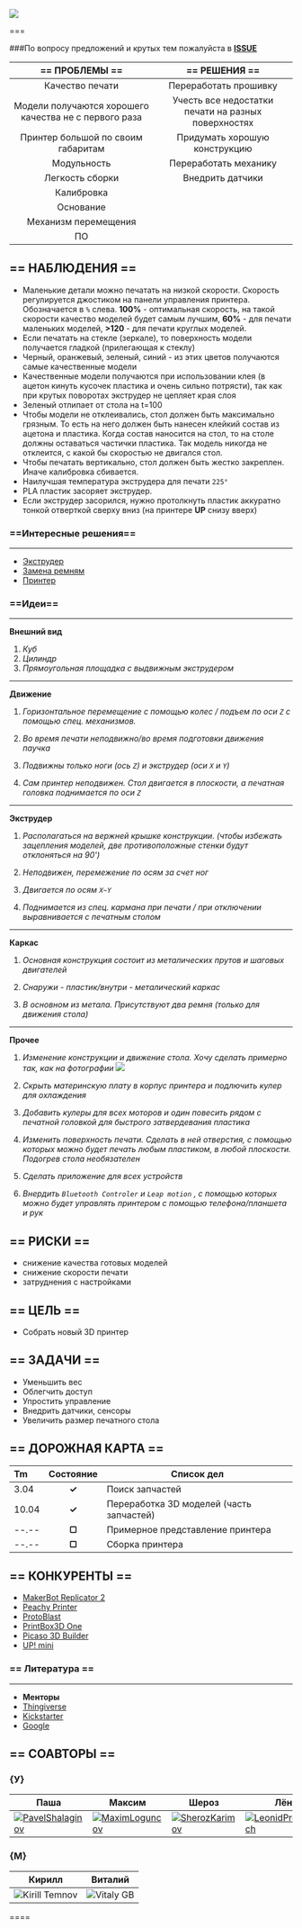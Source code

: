 ![](https://cloud.githubusercontent.com/assets/147170/2811105/08f66492-ce06-11e3-8d00-49fda38c242f.png)

===

###По вопросу предложений и крутых тем пожалуйста в [**ISSUE**](https://github.com/soda-io/SPRiNTR/issues)

| == ПРОБЛЕМЫ == | == РЕШЕНИЯ == |
|:-----:|:-------:|
|Качество печати|Переработать прошивку|
|Модели получаются хорошего качества не с первого раза|Учесть все недостатки печати на разных поверхностях| 
|Принтер большой по своим габаритам|Придумать хорошую конструкцию|
|Модульность|Переработать механику|
|Легкость сборки|Внедрить датчики|
|Калибровка|
|Основание|
|Механизм перемещения|
|ПО|



## == НАБЛЮДЕНИЯ ==
- Маленькие детали можно печатать на низкой скорости. Скорость регулируется джостиком на панели управления принтера. Обозначается в `%`  слева. **100%** - оптимальная скорость, на такой скорости качество моделей будет самым лучшим, **60%** - для печати маленьких моделей, **>120** - для печати круглых моделей.
- Если печатать на стекле (зеркале), то поверхность модели получается гладкой (прилегающая к стеклу)
- Черный, оранжевый, зеленый, синий - из этих цветов получаются самые качественные модели
- Качественные модели получаются при использовании клея (в ацетон кинуть кусочек пластика и очень сильно потрясти), так как при крутых поворотах экструдер не цепляет края слоя
- Зеленый отлипает от стола на t=100
- Чтобы модели не отклеивались, стол должен быть максимально грязным. То есть на него должен быть нанесен клейкий состав из ацетона и пластика. Когда состав наносится на стол, то на столе должны оставаться частички пластика. Так модель никогда не отклеится, с какой бы скоростью не двигался стол. 
- Чтобы печатать вертикально, стол должен быть жестко закреплен. Иначе калибровка сбивается. 
- Наилучшая температура экструдера для печати `225°`
- PLA пластик засоряет экструдер. 
- Если экструдер засорился, нужно протолкнуть пластик аккуратно тонкой отверткой сверху вниз (на принтере **UP** снизу вверх)


### ==Интересные решения==
****
- [Экструдер](https://www.kickstarter.com/projects/dglass3d/next-generation-3d-printer-extruders-the-rugged-hp?ref=discovery)
- [Замена ремням](http://3dprint.com/10249/corexz-3d-printer-collapsible/)
- [Принтер](https://www.kickstarter.com/projects/920076234/the-creatorbot-3d-printer-professional-grade-large?ref=category)

### ==Идеи==
****
**Внешний вид**

1. *Куб*
2. *Цилиндр*
3. *Прямоугольная площадка с выдвижным экструдером*

****

**Движение**

1. *Горизонтальное перемещение с помощью колес / подъем по оси `Z` с помощью спец. механизмов.*

2. *Во время печати неподвижно/во время подготовки движения паучка*

3. *Подвижны только ноги (ось `Z`) и экструдер (оси `X` и `Y`)*

4. *Сам принтер неподвижен. Стол двигается в плоскости, а печатная головка поднимается по оси `Z`* 

****
**Экструдер**

1. *Располагаться на вержней крышке конструкции. (чтобы избежать зацепления моделей, две противоположные стенки будут отклоняться на 90')*

2. *Неподвижен, перемежение по осям за счет ног*

3. *Двигается по осям `X~Y`*

4. *Поднимается из спец. кармана при печати / при отключении выравнивается с печатным столом*

****

**Каркас**


1. *Oсновная конструкция состоит из металических прутов и шаговых двигателей*

2. *Снаружи - пластик/внутри - металический каркас*

3. *В основном из метала. Присутствуют два ремня (только для движения стола)*
****

**Прочее**

1. *Изменение конструкции и движение стола. Хочу сделать примерно так, как на фотографии ![](http://thingiverse-production.s3.amazonaws.com/renders/7e/82/b8/b1/86/2012-04-22_18.09.12_display_large_preview_featured.jpg?raw=true)*

2. *Скрыть материнскую плату в корпус принтера и подлючить кулер для охлаждения*

3. *Добавить кулеры для всех моторов и один повесить рядом с печатной головкой для быстрого затвердевания пластика*

4. *Изменить поверхность печати. Сделать в ней отверстия, с помощью которых можно будет печать любым пластиком, в любой плоскости. Подогрев стола необязателен* 

5. *Сделать приложение для всех устройств*

6. *Внердить `Bluetooth Controler` и `Leap motion` , с помощью которых можно будет управлять принтером с помощью телефона/планшета и рук*



## == РИСКИ ==
 - снижение качества готовых моделей 
 - снижение скорости печати
 - затруднения с настройками

 
## == ЦЕЛЬ ==

- Собрать новый 3D принтер

## == ЗАДАЧИ ==

- Уменьшить вес 
- Облегчить доступ              
- Упростить управление
- Внедрить датчики, сенсоры                
- Увеличить размер печатного стола         

## == ДОРОЖНАЯ КАРТА ==

| Tm     | Состояние |  Список дел                               |
|:-------|:---------:|-------------------------------------------|
| 3.04   | **✓**     | Поиск запчастей                           | 
| 10.04  | **✓**     | Переработка 3D моделей (часть запчастей)  |
| --.--  | **▢**     | Примерное представление принтера          |       
| --.--  | **▢**     | Сборка принтера                           |        


## == КОНКУРЕНТЫ ==
- [MakerBot Replicator 2](http://www.makerbot.com)
- [Peachy Printer](http://www.peachyprinter.com)
- [ProtoBlast](http://sfera-3d.ru/products/3d-printer-protoblast)
- [PrintBox3D One](http://sfera-3d.ru/products/3d-printer-printbox3d-one)
- [Picaso 3D Builder](http://sfera-3d.ru/products/3d-printer-picaso-3d-builder)
- [UP! mini](http://www.pp3dp.com/index.php?page=shop.product_details&flypage=flypage.tpl&product_id=6&category_id=1&option=com_virtuemart&Itemid=37)

### == Литература ==
****
- **Менторы**
- [Thingiverse](http://www.thingiverse.com/)
- [Kickstarter](https://www.kickstarter.com/)
- [Google](https://google.com)

## == СОАВТОРЫ ==

### {У}

| Паша | Максим |  Шероз  |  Лёня  |
|----|----|----|----|
|[![PavelShalaginov](https://avatars0.githubusercontent.com/u/3833771?s=74)](https://github.com/PavelShalaginov) | [![MaximLoguncov](https://avatars2.githubusercontent.com/u/3838734?s=74)](https://github.com/MaximLoguncov)|[![SherozKarimov](https://avatars0.githubusercontent.com/u/4226210?s=74)](https://github.com/SherozKarimov)|[![LeonidProkopovich](https://avatars2.githubusercontent.com/u/6639503?s=74)](https://github.com/leonidprokopovich)|


### {M}

| Кирилл |  Виталий  | 
|----|----|
|![Kirill Temnov](https://avatars1.githubusercontent.com/u/147170?s=74)|![Vitaly GB](https://avatars0.githubusercontent.com/u/842476?s=74)

====


